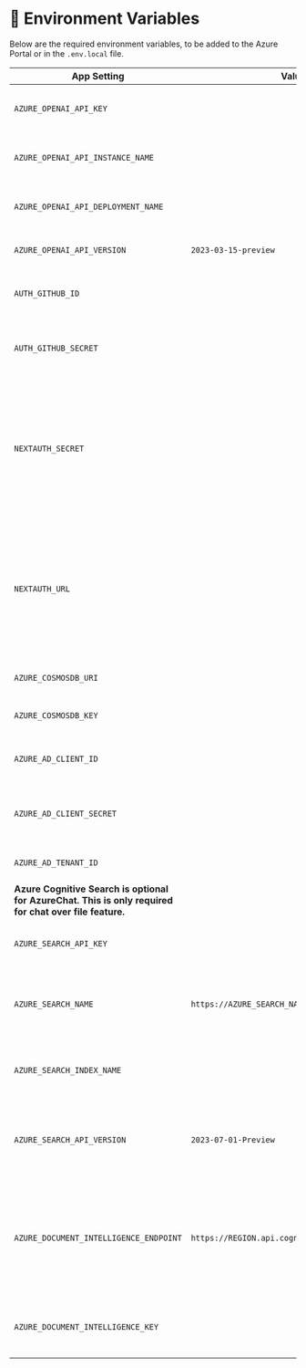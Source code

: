 # 🔑 Environment Variables

Below are the required environment variables, to be added to the Azure Portal or in the `.env.local` file.

| App Setting                                                                                             | Value                                        | Note                                                                                                                                   |
| ------------------------------------------------------------------------------------------------------- | -------------------------------------------- | -------------------------------------------------------------------------------------------------------------------------------------- |
| `AZURE_OPENAI_API_KEY`                                                                                    |                                              | API keys of your Azure OpenAI resource                                                                                                 |
| `AZURE_OPENAI_API_INSTANCE_NAME`                                                                          |                                              | the name of your Azure OpenAI resource                                                                                                 |
| `AZURE_OPENAI_API_DEPLOYMENT_NAME`                                                                        |                                              | The name of your model deployment                                                                                                      |
| `AZURE_OPENAI_API_VERSION`                                                                                | `2023-03-15-preview`                           | API version when using gpt chat                                                                                                        |
| `AUTH_GITHUB_ID`                                                                                         |                                              | Client ID of your GitHub OAuth application                                                                                             |
| `AUTH_GITHUB_SECRET`                                                                                      |                                              | Client Secret of your GitHub OAuth application                                                                                         |
| `NEXTAUTH_SECRET`                                                                                         |                                              | Used to encrypt the NextAuth.js JWT, and to hash email verification tokens. **This is set by default as part of the deployment template** |
| `NEXTAUTH_URL`                                                                                            |                                              | Current webs hosting domain name with HTTP or HTTPS. **This set by default as part of the deployment template**                        |
| `AZURE_COSMOSDB_URI`                                                                                      |                                              | URL of the Azure CosmosDB                                                                                                              |
| `AZURE_COSMOSDB_KEY`                                                                                      |                                              | API Key for Azure Cosmos DB                                                                                                            |
| `AZURE_AD_CLIENT_ID`                                                                                      |                                              | The client id specific to the application                                                                                              |
| `AZURE_AD_CLIENT_SECRET`                                                                                  |                                              | The client secret specific to the application                                                                                          |
| `AZURE_AD_TENANT_ID`                                                                                      |                                              | The organisation Tenant ID                                                                                                             |
| **Azure Cognitive Search is optional for AzureChat. This is only required for chat over file feature.** |
| `AZURE_SEARCH_API_KEY`                                                                                    |                                              | API Key of Azure Cognitive search                                                                                                      |
| `AZURE_SEARCH_NAME`                                                                                       | `https://AZURE_SEARCH_NAME.search.windows.net` | The deployment name of your Azure Cognitive Search                                                                                     |
| `AZURE_SEARCH_INDEX_NAME`                                                                                 |                                              | The index name with [vector search](https://learn.microsoft.com/en-us/azure/search/vector-search-overview) enabled                     |
| `AZURE_SEARCH_API_VERSION`                                                                                | `2023-07-01-Preview`                           | API version which supports vector search `2023-07-01-Preview`                                                                            |
| `AZURE_DOCUMENT_INTELLIGENCE_ENDPOINT`                                                                    | `https://REGION.api.cognitive.microsoft.com/`  | Endpoint url of the Azure document intelligence. The REGION is specific to your Azure resource location                                |
| `AZURE_DOCUMENT_INTELLIGENCE_KEY`                                                                       |                                              | API keys of your Azure Document intelligence resource                                                                                  |
